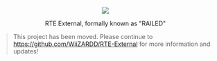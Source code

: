 <p align="center">
	<tr>
		<td align="center" style="padding=0;width=50%;">
			<img src="https://i.imgur.com/636cuEi.png" />
		</td>
	</tr>
	<tr>
<p align="center">
RTE External, formally known as "RAILED"

> This project has been moved. Please continue to https://github.com/WiiZARDD/RTE-External for more information and updates!
